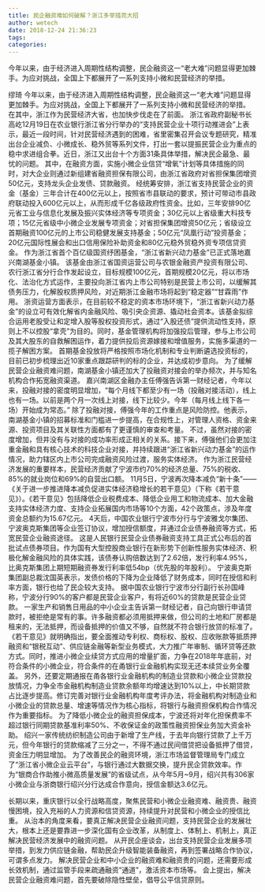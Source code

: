 ```yaml
---
title: 民企融资难如何破解？浙江多举措亮大招
author: wetech
date: 2018-12-24 21:36:23
tags: 
categories: 
---
```

今年以来，由于经济进入周期性结构调整，民企融资这一“老大难”问题显得更加棘手。为应对挑战，全国上下都展开了一系列支持小微和民营经济的举措。
<!-- more -->
缪琦
今年以来，由于经济进入周期性结构调整，民企融资这一“老大难”问题显得更加棘手。为应对挑战，全国上下都展开了一系列支持小微和民营经济的举措。
在其中，浙江作为民营经济大省，也加快步伐走在了前面。
浙江省政府副秘书长高屹12月19日在农业银行浙江省分行举办的“支持民营企业十项行动推进会”上表示，最近一段时间，针对民营经济遇到的困难，省里密集召开会议专题研究，精准出台企业减负、小微成长、稳外贸等系列文件，打出一套以提振民营企业为重点的稳中求进组合拳。近日，浙江又出台十个方面31条具体举措，解决民企最急、最忧的问题。
其中，在融资方面，实施小微企业信贷“增氧”计划等具体措施的同时，对大企业则通过新组建省融资担保有限公司，由浙江省政府对省担保集团增资50亿元，支持龙头企业发债、贷款融资。
经统筹安排，浙江省支持民营企业的资金（基金）三年合计在400亿元以上，按照省市县联动的要求，预计可带动市县政府联动投入600亿元以上，从而形成千亿各级政府性资金。比如，三年安排90亿元省工业与信息化发展及振兴实体经济等专项资金；30亿元以上省级重大科技专项；15亿元省级中小微企业发展专项资金；对省担保集团增资50亿元；省级设立首期融资100亿元的上市公司稳健发展支持基金；50亿元“凤凰行动”投资基金；20亿元国际性展会和出口信用保险补助资金和80亿元稳外贸稳外资专项信贷资金。
作为浙江省首个百亿级国资纾困基金，“浙江省新兴动力基金”已正式落地嘉兴南湖基金小镇。
该基金由浙江省国资运营公司与农银金融资产投资有限公司、农行浙江省分行合作发起设立，目标规模100亿元，首期规模20亿元，将以市场化、法治化方式运作，主要投向浙江省内上市公司特别是民营上市公司，以缓解其债务压力，化解股权质押风险，对近期浙江金融市场将起到“稳定器”“甘霖雨”作用。
浙资运营方面表示，在目前较不稳定的资本市场环境下，“浙江省新兴动力基金”的设立可有效化解省内金融风险、吸引央企资源、撬动社会资本。该基金拟综合运用老股受让和定增入股等股权投资形式，通过“入股还债”提供流动性支持，原则上不以控股“拿壳”为目的。同时，基金管理机构将加强投后管理，参与上市公司及其大股东的自救解困运作，着力提供投后资源嫁接和增值服务，实施多渠道的一揽子解困方案。
首期基金投放将严格按照市场化机制和专业判断遴选投资标的，目前已初步梳理出近10家重点跟踪研判的标的企业，并达成初步意向。
为了缓解民营企业融资难问题，南湖基金小镇还加大了投融资对接会的举办频次，并与知名机构合作拓宽融资渠道。
嘉兴南湖区金融办主任傅强告诉第一财经记者，今年以来，投融对接的密度明显增加，“每个月线下都至少有一场（投融对接活动），线上也有一场。以前是两个月一次线上对接，线下比较少。今年（每月线上线下各一场）开始成为常态。”
除了投融对接，傅强今年的工作重点是风险防控。他表示，南湖基金小镇的招募标准和门槛进一步提高，在合规性上，对管理人资格、资金来源、投资项目及其关联性方面都有了更谨慎的审查和考量。
不过，虽然对接的密度增加，但并没有与对接的成功率形成正相关的关系。接下来，傅强他们会更加注重金融和具有核心技术的科技企业对接，并持续跟进“浙江省新兴动力基金”的运作情况，助力辖区内上市公司完成融资风险过渡，服务实体经济。
作为浙江民营经济发展的重要样本，民营经济贡献了宁波市约70%的经济总量、75%的税收、85%的就业岗位和69%的自营出口额。
11月5日，宁波再次降本减负“新十条”——《关于进一步推进降本减负促进实体经济稳增长的若干意见》（下称《若干意见》）。《若干意见》包括降低企业税费成本、降低企业用工和物流成本、加大金融支持实体经济力度、支持企业拓展国内市场等10个方面，42个政策点，涉及年度资金总额约为15.67亿元。
4天后，中国农业银行宁波市分行与宁波雅戈尔集团、宁波奥克斯集团等企业签订协议，增加授信额度，并通过企业债券融资等方式，拓宽民营企业融资途径。
这是人民银行民营企业债券融资支持工具正式公布后的首批试点债券项目。作为国有大型控股商业银行在新形势下创新性服务实体经济、积极化解金融风险的具体实践，该债券认购倍数达到了2.62倍，发行利率4.95%，比奥克斯集团上期短期融资券发行利率低54bp（优先股的年股利）。
宁波奥克斯集团副总裁沈国英表示，发债价格的下降为企业降低了财务成本，同时在授信和利率方面，银行也给了民企较大支持。
据中国农业银行宁波市分行副行长孙国峰称，宁波分行90%的客户都是民营企业客户，有将近60%的贷款是民营企业贷款。
一家生产和销售日用品的中小企业主告诉第一财经记者，自己向银行申请贷款时，被拒绝是常有的事。许多融资都必须用抵押来做，但公司的土地和厂房都是租来的，无法抵押，而设备抵押的价值又不够，自然就不符合银行放贷的标准了。
《若干意见》就明确指出，要全面推动专利权、商标权、股权、应收账款等抵质押融资和“银税互动”、供应链金融等新型业务模式，大力推广年审制、循环贷等还款方式。同时，推进小微企业续贷方式应用的增量扩面，力争在2018年年底前，对符合条件的小微企业，符合条件的在甬银行业金融机构实现无还本续贷业务全覆盖。
另外，还要定期通报在甬各银行业金融机构的制造业贷款和小微企业贷款投放情况，力争全市金融机构制造业贷款余额年均增速达到10%以上，中长期贷款占比逐步提高。修订完善对银行业金融机构年度考评办法，将金融机构对制造业和小微企业的贷款总量、增速等情况作为核心指标，将银行与融资担保机构合作情况作为重要指标。
为了降低小微企业的融资担保成本，宁波还将对年化担保费率不超过银行同期贷款基准利率50%、不收保证金的政策性融资担保业务加大资金补助。
绍兴一家传统纺织制造公司由于新增了生产线，于去年向银行贷款了上千万元，但今年银行的贷款缩减了三分之一，不得不通过民间借贷把设备抵押了借贷，资金压力明显增加。
为了改善民企的融资环境，浙江市场监督管理局专门成立了“浙江省小微企业云平台”，与银行通过大数据交换，提升民企贷款效率。作为“银商合作助推小微高质量发展”的省级试点，从今年5月~9月，绍兴共有306家小微企业与浙商银行绍兴分行达成合作意向，授信金额达3.6亿元。
 
 
长期以来，重庆银行以全行战略高度，聚焦民营和小微企业融资难、融资贵、融资慢困境，投入充裕的人力资源和信贷资源，持续提升对民营和小微企业的授信比重。
从治本的角度来看，要真正解决民营企业融资问题，支持民营企业的发展壮大，根本上还是要靠进一步深化国有企业改革，从制度上、体制上、机制上，真正解决民营经济发展中的融资问题。
从开民企座谈会，出台支持民营企业发展多项举措，到发力供应链金融，帮助民企升级智能装备融资，再到签署战略合作协议，可谓多点发力。
解决民营企业和中小企业的融资难和融资贵的问题，还需要形成长效机制，通过监管手段来疏通融资“通道”，激活资本市场等。
会上提出，解决民营企业融资难问题，首先要破除隐性壁垒，倡导公平信贷原则。
